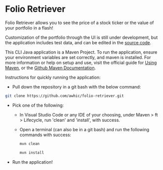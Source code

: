 # Folio Retriever
Folio Retriever allows you to see the price of a stock ticker or the value of your portfolio in a flash!

Customization of the portfolio through the UI is still under development, but the application includes test data, and can be edited in the [source code](https://github.com/awhic/folio-retriever/blob/main/src/main/java/quicker/ticker/FolioRetriever.java).

This CLI Java application is a Maven Project. To run the application, ensure your environment variables are set correctly, and maven is installed. For more information or help on setup and use, visit the official guide for [Using Maven](https://maven.apache.org/), or the [Github Maven Documentation](https://github.com/apache/maven/blob/master/README.md).

Instructions for quickly running the application:
- Pull down the repository in a git bash with the below command:

 ```bash
 git clone https://github.com/awhic/folio-retriever.git
 ```
- Pick one of the following:
  - In Visual Studio Code or any IDE of your choosing, under Maven > ft > Lifecycle, run 'clean' and 'install', with success.
  - Open a terminal (can also be in a git bash) and run the following commands with success:
  
      ```bash
      mvn clean
      ```
      ```bash
      mvn install
      ```
- Run the application!
